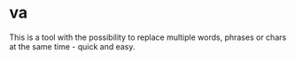 va
==

This is a tool with the possibility to replace multiple words, phrases or chars at the same time - quick and easy.
